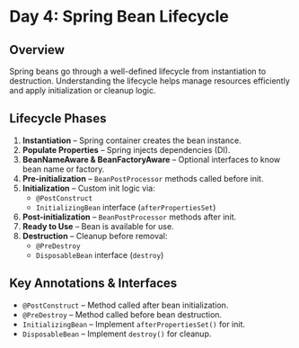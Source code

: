 # Day 4: Spring Bean Lifecycle

## Overview
Spring beans go through a well-defined lifecycle from instantiation to destruction. Understanding the lifecycle helps manage resources efficiently and apply initialization or cleanup logic.

## Lifecycle Phases
1. **Instantiation** – Spring container creates the bean instance.
2. **Populate Properties** – Spring injects dependencies (DI).
3. **BeanNameAware & BeanFactoryAware** – Optional interfaces to know bean name or factory.
4. **Pre-initialization** – `BeanPostProcessor` methods called before init.
5. **Initialization** – Custom init logic via:
    - `@PostConstruct`
    - `InitializingBean` interface (`afterPropertiesSet`)
6. **Post-initialization** – `BeanPostProcessor` methods after init.
7. **Ready to Use** – Bean is available for use.
8. **Destruction** – Cleanup before removal:
    - `@PreDestroy`
    - `DisposableBean` interface (`destroy`)

## Key Annotations & Interfaces
- `@PostConstruct` – Method called after bean initialization.
- `@PreDestroy` – Method called before bean destruction.
- `InitializingBean` – Implement `afterPropertiesSet()` for init.
- `DisposableBean` – Implement `destroy()` for cleanup.

